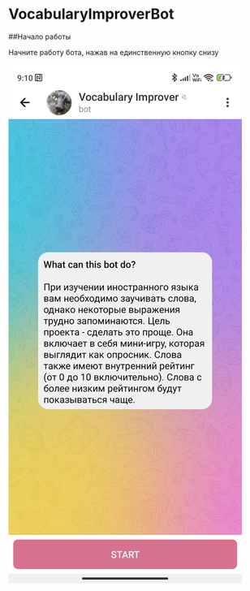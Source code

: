 # VocabularyImproverBot 

##Начало работы

Начните работу бота, нажав на единственную кнопку снизу

![image](ReadMeFiles/screenshots/introMessage.jpg)